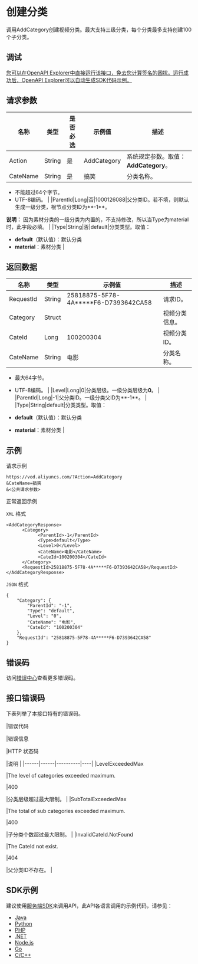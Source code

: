 # 创建分类

调用AddCategory创建视频分类。最大支持三级分类，每个分类最多支持创建100个子分类。

## 调试

[您可以在OpenAPI Explorer中直接运行该接口，免去您计算签名的困扰。运行成功后，OpenAPI Explorer可以自动生成SDK代码示例。](https://api.aliyun.com/#product=vod&api=AddCategory&type=RPC&version=2017-03-21)

## 请求参数

|名称|类型|是否必选|示例值|描述|
|--|--|----|---|--|
|Action|String|是|AddCategory|系统规定参数。取值：**AddCategory**。 |
|CateName|String|是|搞笑|分类名称。

 -   不能超过64个字节。
-   UTF-8编码。 |
|ParentId|Long|否|1000126088|父分类ID。若不填，则默认生成一级分类，根节点分类ID为**-1**。

 **说明：** 因为素材分类的一级分类为内置的，不支持修改，所以当Type为material时，此字段必填。 |
|Type|String|否|default|分类类型。取值：

 -   **default**（默认值）：默认分类
-   **material**：素材分类 |

## 返回数据

|名称|类型|示例值|描述|
|--|--|---|--|
|RequestId|String|25818875-5F78-4A\*\*\*\*\*F6-D7393642CA58|请求ID。 |
|Category|Struct| |视频分类信息。 |
|CateId|Long|100200304|视频分类ID。 |
|CateName|String|电影|分类名称。

 -   最大64字节。
-   UTF-8编码。 |
|Level|Long|0|分类层级。一级分类层级为**0**。 |
|ParentId|Long|-1|父分类ID。一级分类父ID为**-1**。 |
|Type|String|default|分类类型。取值：

 -   **default**（默认值）：默认分类
-   **material**：素材分类 |

## 示例

请求示例

```
https://vod.aliyuncs.com/?Action=AddCategory
&CateName=搞笑
&<公共请求参数>
```

正常返回示例

`XML` 格式

```
<AddCategoryResponse>
	  <Category>
		    <ParentId>-1</ParentId>
		    <Type>default</Type>
		    <Level>0</Level>
		    <CateName>电影</CateName>
		    <CateId>100200304</CateId>
	  </Category>
	  <RequestId>25818875-5F78-4A*****F6-D7393642CA58</RequestId>
</AddCategoryResponse>
```

`JSON` 格式

```
{
	"Category": {
		"ParentId": "-1",
		"Type": "default",
		"Level": "0",
		"CateName": "电影",
		"CateId": "100200304"
	},
	"RequestId": "25818875-5F78-4A*****F6-D7393642CA58"
}
```

## 错误码

访问[错误中心](https://error-center.alibabacloud.com/status/product/vod)查看更多错误码。

## 接口错误码

下表列举了本接口特有的错误码。

|错误代码

|错误信息

|HTTP 状态码

|说明 |
|------|------|----------|----|
|LevelExceededMax

|The level of categories exceeded maximum.

|400

|分类层级超过最大限制。 |
|SubTotalExceededMax

|The total of sub categories exceeded maximum.

|400

|子分类个数超过最大限制。 |
|InvalidCateId.NotFound

|The CateId not exist.

|404

|父分类ID不存在。 |

## SDK示例

建议使用[服务端SDK](~~101789~~)来调用API，此API各语言调用的示例代码，请参见：

-   [Java](~~61063~~)
-   [Python](~~61054~~)
-   [PHP](~~61069~~)
-   [.NET](~~84750~~)
-   [Node.js](~~101396~~)
-   [Go](~~101411~~)
-   [C/C++](~~101261~~)

